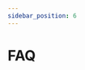 ```yaml
---
sidebar_position: 6
---
```


# FAQ
<!-- 
Here are some of most asked questions and answers that we have. If none 
of our documentation answers your questions, please see 
our [contact page](/Contact) to reach out to us.

### Do you still need to subscribe if you have Degenz Gold Pass?
**No**! The Degenz Gold Pass gives you **unlimited** access to Degenz Pro if you are a current holder.

### Do I have to pay for Degenz Lite?
**No**! We are maintaining many of original pages for Degenz for **free**. Learn more about what you can access for free in the [Degenz Lite](./DegenzLite/CollectionPage.md).

### Is the Degenz Discord free?
**Yes!** Currently the Degenz Discord is free with access to all the NFT and Crypto commands that it enables.

### How do I add the Degenz Discord to my server?
Head over to the [Discord page](https://www.Degenz.finance/Discord) on Degenz to add the bot to your server.

### Is there an API for Degenz?
Currently, there is **no** API to source the data from Degenz. There *may* be one in the future. But, no current plans.

### How much does the subscription cost?
You can learn about pricing in the [pricing page](/Pricing). -->





